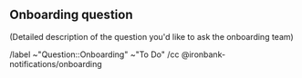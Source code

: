 ## Onboarding question

(Detailed description of the question you'd like to ask the onboarding team)







/label ~"Question::Onboarding" ~"To Do"
/cc @ironbank-notifications/onboarding